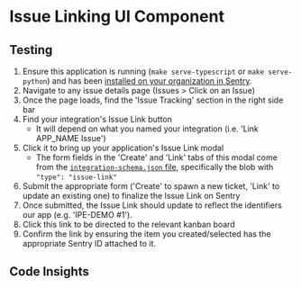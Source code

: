 # Issue Linking UI Component

## Testing

1. Ensure this application is running (`make serve-typescript` or `make serve-python`) and has been [installed on your organization in Sentry](../installation.md).
2. Navigate to any issue details page (Issues > Click on an Issue)
3. Once the page loads, find the 'Issue Tracking' section in the right side bar
4. Find your integration's Issue Link button
   - It will depend on what you named your integration (i.e. 'Link APP_NAME Issue')
5. Click it to bring up your application's Issue Link modal
   - The form fields in the 'Create' and 'Link' tabs of this modal come from the [`integration-schema.json` file](../../integration-schema.json), specifically the blob with `"type": "issue-link"`
6. Submit the appropriate form ('Create' to spawn a new ticket, 'Link' to update an existing one) to finalize the Issue Link on Sentry
7. Once submitted, the Issue Link should update to reflect the identifiers our app (e.g. 'IPE-DEMO #1').
8. Click this link to be directed to the relevant kanban board
9. Confirm the link by ensuring the item you created/selected has the appropriate Sentry ID attached to it.


## Code Insights

